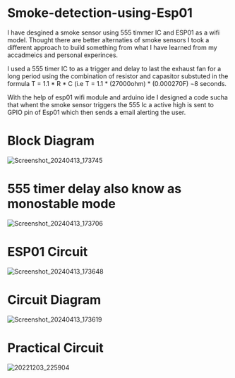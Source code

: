 # Smoke-detection-using-Esp01

I have desgined a smoke sensor using 555 timmer IC and ESP01 as a wifi model.
Thought there are better alternaties of smoke sensors
I took a different approach to build something from what I have learned from my accadmeics and personal experinces.

I used a 555 timer IC to as a trigger and delay to last the exhaust fan for a long period using the combination of resistor and capasitor substuted in the formula T = 1.1 * R * C (i.e T = 1.1 * (27000ohm) * (0.000270F) ¬8 seconds.

With the help of esp01 wifi module and arduino ide I designed a code sucha that whent the smoke sensor triggers the 555 Ic a active high is sent to GPIO pin of Esp01 which then sends a email alerting the user. 

# Block Diagram

![Screenshot_20240413_173745](https://github.com/M-Maahir/Smoke-detection-using-Esp01/assets/124713802/56b57ba0-121b-4c57-bec4-01b83f616ee6)


# 555 timer delay also know as monostable mode
![Screenshot_20240413_173706](https://github.com/M-Maahir/Smoke-detection-using-Esp01/assets/124713802/ae130e01-a5eb-4863-beb8-bd90a45ef7d2)
# ESP01 Circuit

![Screenshot_20240413_173648](https://github.com/M-Maahir/Smoke-detection-using-Esp01/assets/124713802/1661226a-c617-41ac-b33a-bd6c220abaf7)

# Circuit Diagram
![Screenshot_20240413_173619](https://github.com/M-Maahir/Smoke-detection-using-Esp01/assets/124713802/6c3a48ed-fcd9-4bbb-8e67-be7e5d747a85)

# Practical Circuit 
![20221203_225904](https://github.com/M-Maahir/Smoke-detection-using-Esp01/assets/124713802/ea842f0f-18cd-4a53-8006-d47e16d8f8f7)
